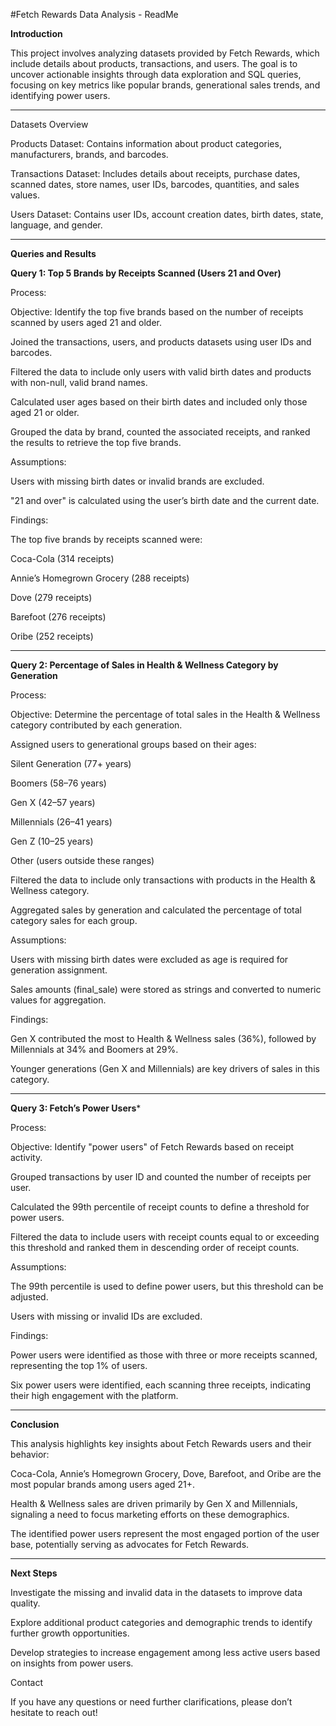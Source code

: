 #Fetch Rewards Data Analysis - ReadMe

**Introduction**

This project involves analyzing datasets provided by Fetch Rewards, which include details about products, transactions, and users. The goal is to uncover actionable insights through data exploration and SQL queries, focusing on key metrics like popular brands, generational sales trends, and identifying power users.
________________________________________________________________________________________________________________________________________________________________________________________
Datasets Overview

Products Dataset: Contains information about product categories, manufacturers, brands, and barcodes.

Transactions Dataset: Includes details about receipts, purchase dates, scanned dates, store names, user IDs, barcodes, quantities, and sales values.

Users Dataset: Contains user IDs, account creation dates, birth dates, state, language, and gender.
________________________________________________________________________________________________________________________________________________________________________________________

**Queries and Results**

**Query 1: Top 5 Brands by Receipts Scanned (Users 21 and Over)**

Process:

Objective: Identify the top five brands based on the number of receipts scanned by users aged 21 and older.

Joined the transactions, users, and products datasets using user IDs and barcodes.

Filtered the data to include only users with valid birth dates and products with non-null, valid brand names.

Calculated user ages based on their birth dates and included only those aged 21 or older.

Grouped the data by brand, counted the associated receipts, and ranked the results to retrieve the top five brands.

Assumptions:

Users with missing birth dates or invalid brands are excluded.

"21 and over" is calculated using the user’s birth date and the current date.

Findings:

The top five brands by receipts scanned were:

Coca-Cola (314 receipts)

Annie’s Homegrown Grocery (288 receipts)

Dove (279 receipts)

Barefoot (276 receipts)

Oribe (252 receipts)
________________________________________________________________________________________________________________________________________________________________________________________

**Query 2: Percentage of Sales in Health & Wellness Category by Generation**

Process:

Objective: Determine the percentage of total sales in the Health & Wellness category contributed by each generation.

Assigned users to generational groups based on their ages:

Silent Generation (77+ years)

Boomers (58–76 years)

Gen X (42–57 years)

Millennials (26–41 years)

Gen Z (10–25 years)

Other (users outside these ranges)

Filtered the data to include only transactions with products in the Health & Wellness category.

Aggregated sales by generation and calculated the percentage of total category sales for each group.

Assumptions:

Users with missing birth dates were excluded as age is required for generation assignment.

Sales amounts (final_sale) were stored as strings and converted to numeric values for aggregation.

Findings:

Gen X contributed the most to Health & Wellness sales (36%), followed by Millennials at 34% and Boomers at 29%.

Younger generations (Gen X and Millennials) are key drivers of sales in this category.
_______________________________________________________________________________________________________________________________________________________________________________________

**Query 3: Fetch’s Power Users***

Process:

Objective: Identify "power users" of Fetch Rewards based on receipt activity.

Grouped transactions by user ID and counted the number of receipts per user.

Calculated the 99th percentile of receipt counts to define a threshold for power users.

Filtered the data to include users with receipt counts equal to or exceeding this threshold and ranked them in descending order of receipt counts.

Assumptions:

The 99th percentile is used to define power users, but this threshold can be adjusted.

Users with missing or invalid IDs are excluded.

Findings:

Power users were identified as those with three or more receipts scanned, representing the top 1% of users.

Six power users were identified, each scanning three receipts, indicating their high engagement with the platform.
________________________________________________________________________________________________________________________________________________________________________________________

**Conclusion**

This analysis highlights key insights about Fetch Rewards users and their behavior:

Coca-Cola, Annie’s Homegrown Grocery, Dove, Barefoot, and Oribe are the most popular brands among users aged 21+.

Health & Wellness sales are driven primarily by Gen X and Millennials, signaling a need to focus marketing efforts on these demographics.

The identified power users represent the most engaged portion of the user base, potentially serving as advocates for Fetch Rewards.
________________________________________________________________________________________________________________________________________________________________________________________

**Next Steps**

Investigate the missing and invalid data in the datasets to improve data quality.

Explore additional product categories and demographic trends to identify further growth opportunities.

Develop strategies to increase engagement among less active users based on insights from power users.

Contact

If you have any questions or need further clarifications, please don’t hesitate to reach out!

